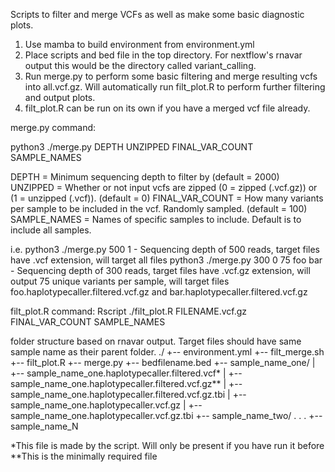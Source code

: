 Scripts to filter and merge VCFs as well as make some basic diagnostic plots.

1. Use mamba to build environment from environment.yml
2. Place scripts and bed file in the top directory. For nextflow's rnavar output this would be the directory called variant_calling.
3. Run merge.py to perform some basic filtering and merge resulting vcfs into all.vcf.gz. Will automatically run filt_plot.R to perform further filtering and output plots.
4. filt_plot.R can be run on its own if you have a merged vcf file already.


merge.py command:

python3 ./merge.py DEPTH UNZIPPED FINAL_VAR_COUNT SAMPLE_NAMES

DEPTH = Minimum sequencing depth to filter by (default = 2000)
UNZIPPED = Whether or not input vcfs are zipped (0 = zipped (.vcf.gz)) or (1 = unzipped (.vcf)). (default = 0)
FINAL_VAR_COUNT = How many variants per sample to be included in the vcf. Randomly sampled. (default = 100)
SAMPLE_NAMES = Names of specific samples to include. Default is to include all samples.

i.e.
python3 ./merge.py 500 1
    - Sequencing depth of 500 reads, target files have .vcf extension, will target all files
python3 ./merge.py 300 0 75 foo bar 
    - Sequencing depth of 300 reads, target files have .vcf.gz extension, will output 75 unique variants per sample, will target files foo.haplotypecaller.filtered.vcf.gz and bar.haplotypecaller.filtered.vcf.gz


filt_plot.R command:
Rscript ./filt_plot.R FILENAME.vcf.gz FINAL_VAR_COUNT SAMPLE_NAMES


folder structure based on rnavar output. Target files should have same sample name as their parent folder. 
./
+-- environment.yml
+-- filt_merge.sh
+-- filt_plot.R
+-- merge.py
+-- bedfilename.bed
+-- sample_name_one/
|   +-- sample_name_one.haplotypecaller.filtered.vcf*
|   +-- sample_name_one.haplotypecaller.filtered.vcf.gz**
|   +-- sample_name_one.haplotypecaller.filtered.vcf.gz.tbi
|   +-- sample_name_one.haplotypecaller.vcf.gz
|   +-- sample_name_one.haplotypecaller.vcf.gz.tbi
+-- sample_name_two/
.
.
.
+-- sample_name_N

*This file is made by the script. Will only be present if you have run it before
**This is the minimally required file